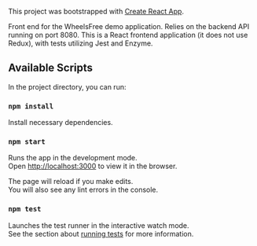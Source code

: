 This project was bootstrapped with [Create React App](https://github.com/facebook/create-react-app).

Front end for the WheelsFree demo application. Relies on the backend API running on port 8080.
This is a React frontend application (it does not use Redux), with tests utilizing Jest and Enzyme.

## Available Scripts

In the project directory, you can run:

### `npm install`

Install necessary dependencies.

### `npm start`

Runs the app in the development mode.<br>
Open [http://localhost:3000](http://localhost:3000) to view it in the browser.

The page will reload if you make edits.<br>
You will also see any lint errors in the console.

### `npm test`

Launches the test runner in the interactive watch mode.<br>
See the section about [running tests](https://facebook.github.io/create-react-app/docs/running-tests) for more information.

